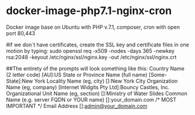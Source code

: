 # docker-image-php7.1-nginx-cron
Docker image base on Ubuntu with PHP v.7.1, composer, cron with open port 80,443

#if we don`t have certificates, create the SSL key and certificate files in one motion by typing:
sudo openssl req -x509 -nodes -days 365 -newkey rsa:2048 -keyout /etc/nginx/ssl/nginx.key -out /etc/nginx/ssl/nginx.crt

##The entirety of the prompts will look something like this:
Country Name (2 letter code) [AU]:US
State or Province Name (full name) [Some-State]:New York
Locality Name (eg, city) []:New York City
Organization Name (eg, company) [Internet Widgits Pty Ltd]:Bouncy Castles, Inc.
Organizational Unit Name (eg, section) []:Ministry of Water Slides
Common Name (e.g. server FQDN or YOUR name) []:your_domain.com /* MOST IMPORTANT */
Email Address []:admin@your_domain.com
